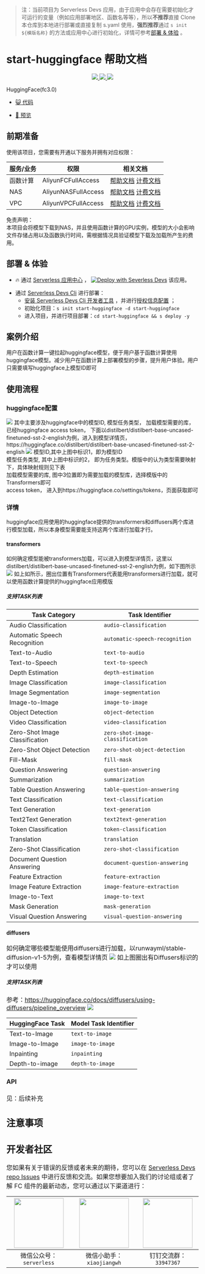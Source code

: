 
> 注：当前项目为 Serverless Devs 应用，由于应用中会存在需要初始化才可运行的变量（例如应用部署地区、函数名等等），所以**不推荐**直接 Clone 本仓库到本地进行部署或直接复制 s.yaml 使用，**强烈推荐**通过 `s init ${模版名称}` 的方法或应用中心进行初始化，详情可参考[部署 & 体验](#部署--体验) 。

# start-huggingface 帮助文档
<p align="center" class="flex justify-center">
    <a href="https://www.serverless-devs.com" class="ml-1">
    <img src="http://editor.devsapp.cn/icon?package=start-huggingface&type=packageType">
  </a>
  <a href="http://www.devsapp.cn/details.html?name=start-huggingface" class="ml-1">
    <img src="http://editor.devsapp.cn/icon?package=start-huggingface&type=packageVersion">
  </a>
  <a href="http://www.devsapp.cn/details.html?name=start-huggingface" class="ml-1">
    <img src="http://editor.devsapp.cn/icon?package=start-huggingface&type=packageDownload">
  </a>
</p>

<description>

HuggingFace(fc3.0)

</description>

<codeUrl>

- [:smiley_cat: 代码](https://github.com/devsapp/start-huggingface/tree/main)

</codeUrl>
<preview>

- [:eyes: 预览](https://github.com/devsapp/start-huggingface/tree/main)

</preview>


## 前期准备

使用该项目，您需要有开通以下服务并拥有对应权限：

<service>



| 服务/业务 |  权限  | 相关文档 |
| --- |  --- | --- |
| 函数计算 |  AliyunFCFullAccess | [帮助文档](https://help.aliyun.com/product/2508973.html) [计费文档](https://help.aliyun.com/document_detail/2512928.html) |
| NAS |  AliyunNASFullAccess | [帮助文档](undefined) [计费文档](undefined) |
| VPC |  AliyunVPCFullAccess | [帮助文档](undefined) [计费文档](undefined) |

</service>

<remark>



</remark>

<disclaimers>

免责声明：   
本项目会将模型下载到NAS，并且使用函数计算的GPU实例，模型的大小会影响文件存储占用以及函数执行时间，需根据情况具验证模型下载及加载所产生的费用。

</disclaimers>

## 部署 & 体验

<appcenter>
   
- :fire: 通过 [Serverless 应用中心](https://fcnext.console.aliyun.com/applications/create?template=start-huggingface) ，
  [![Deploy with Severless Devs](https://img.alicdn.com/imgextra/i1/O1CN01w5RFbX1v45s8TIXPz_!!6000000006118-55-tps-95-28.svg)](https://fcnext.console.aliyun.com/applications/create?template=start-huggingface) 该应用。
   
</appcenter>
<deploy>
    
- 通过 [Serverless Devs Cli](https://www.serverless-devs.com/serverless-devs/install) 进行部署：
  - [安装 Serverless Devs Cli 开发者工具](https://www.serverless-devs.com/serverless-devs/install) ，并进行[授权信息配置](https://docs.serverless-devs.com/fc/config) ；
  - 初始化项目：`s init start-huggingface -d start-huggingface`
  - 进入项目，并进行项目部署：`cd start-huggingface && s deploy -y`
   
</deploy>

## 案例介绍

<appdetail id="flushContent">

用户在函数计算一键拉起huggingface模型，便于用户基于函数计算使用huggingface模型。减少用户在函数计算上部署模型的步骤，提升用户体验。用户只需要填写huggingface上模型ID即可

</appdetail>

## 使用流程

<usedetail id="flushContent">

### huggingface配置

<img src="https://img.alicdn.com/imgextra/i2/O1CN01zDZtXt1mvq0VzlwXb_!!6000000005017-0-tps-1500-345.jpg">
其中主要涉及huggingface中的模型ID, 模型任务类型， 加载模型需要的库，已经huggingface access token， 下面以distilbert/distilbert-base-uncased-finetuned-sst-2-english为例，进入到模型详情页，https://huggingface.co/distilbert/distilbert-base-uncased-finetuned-sst-2-english
<img src="https://img.alicdn.com/imgextra/i4/O1CN01AKnqlW1iimFZejoRE_!!6000000004447-0-tps-1500-651.jpg">
模型ID,其中上图中标识1，即为模型ID<br>
模型任务类型, 其中上图中标识的2， 即为任务类型。模版中的认为类型需要映射下，具体映射规则见下表<br>
加载模型需要的库, 图中3位置即为需要加载的模型库，选择模版中的Transformers即可<br>
access token， 进入到https://huggingface.co/settings/tokens，页面获取即可<br>

### 详情
huggingface应用使用的huggingface提供的transformers和diffusers两个库进行模型加载，所以本身模型需要能支持这两个库进行加载才行。

#### transformers
如何确定模型能被transformers加载，可以进入到模型详情页，这里以distilbert/distilbert-base-uncased-finetuned-sst-2-english为例，如下图所示
<img src="https://img.alicdn.com/imgextra/i3/O1CN01LIBKR71PpD77tKdmA_!!6000000001889-0-tps-1500-716.jpg">
如上如所示，圈出位置有Transformers代表能用transformers进行加载，就可以使用函数计算提供的huggingface应用模版
##### 支持TASK列表
| Task Category                      | Task Identifier                     |
|------------------------------------|-------------------------------------|
| Audio Classification               | `audio-classification`              |
| Automatic Speech Recognition       | `automatic-speech-recognition`      |
| Text-to-Audio                      | `text-to-audio`                     |
| Text-to-Speech                     | `text-to-speech`                    |
| Depth Estimation                   | `depth-estimation`                  |
| Image Classification               | `image-classification`              |
| Image Segmentation                 | `image-segmentation`                |
| Image-to-Image                     | `image-to-image`                    |
| Object Detection                   | `object-detection`                  |
| Video Classification               | `video-classification`              |
| Zero-Shot Image Classification     | `zero-shot-image-classification`    |
| Zero-Shot Object Detection         | `zero-shot-object-detection`        |
| Fill-Mask                          | `fill-mask`                         |
| Question Answering                 | `question-answering`                |
| Summarization                      | `summarization`                     |
| Table Question Answering           | `table-question-answering`          |
| Text Classification                | `text-classification`               |
| Text Generation                    | `text-generation`                   |
| Text2Text Generation               | `text2text-generation`              |
| Token Classification               | `token-classification`              |
| Translation                        | `translation`                       |
| Zero-Shot Classification           | `zero-shot-classification`          |
| Document Question Answering        | `document-question-answering`       |
| Feature Extraction                 | `feature-extraction`                |
| Image Feature Extraction           | `image-feature-extraction`          |
| Image-to-Text                      | `image-to-text`                     |
| Mask Generation                    | `mask-generation`                   |
| Visual Question Answering          | `visual-question-answering`         |

#### diffusers
<font size=3>如何确定哪些模型能使用diffusers进行加载，以runwayml/stable-diffusion-v1-5为例，查看模型详情页
<img src="https://img.alicdn.com/imgextra/i1/O1CN01W0LUeL1Mw8Fg181WH_!!6000000001498-0-tps-1500-467.jpg">
如上图圈出有Diffusers标识的才可以使用</font>

##### 支持TASK列表
<font size=3>参考：https://huggingface.co/docs/diffusers/using-diffusers/pipeline_overview
<img src="https://img.alicdn.com/imgextra/i3/O1CN01lIKUcJ28R4xGmUndq_!!6000000007928-0-tps-1500-700.jpg">

| HuggingFace Task  | Model Task Identifier |
|--------------------|----------------------|
| Text-to-Image      | `text-to-image`      |
| Image-to-Image     | `image-to-image`     |
| Inpainting         | `inpainting`         |
| Depth-to-image     | `depth-to-image`     |

#### API
见：后续补充


</usedetail>

## 注意事项

<matters id="flushContent">
</matters>


<devgroup>


## 开发者社区

您如果有关于错误的反馈或者未来的期待，您可以在 [Serverless Devs repo Issues](https://github.com/serverless-devs/serverless-devs/issues) 中进行反馈和交流。如果您想要加入我们的讨论组或者了解 FC 组件的最新动态，您可以通过以下渠道进行：

<p align="center">  

| <img src="https://serverless-article-picture.oss-cn-hangzhou.aliyuncs.com/1635407298906_20211028074819117230.png" width="130px" > | <img src="https://serverless-article-picture.oss-cn-hangzhou.aliyuncs.com/1635407044136_20211028074404326599.png" width="130px" > | <img src="https://serverless-article-picture.oss-cn-hangzhou.aliyuncs.com/1635407252200_20211028074732517533.png" width="130px" > |
| --------------------------------------------------------------------------------------------------------------------------------- | --------------------------------------------------------------------------------------------------------------------------------- | --------------------------------------------------------------------------------------------------------------------------------- |
| <center>微信公众号：`serverless`</center>                                                                                         | <center>微信小助手：`xiaojiangwh`</center>                                                                                        | <center>钉钉交流群：`33947367`</center>                                                                                           |
</p>
</devgroup>
